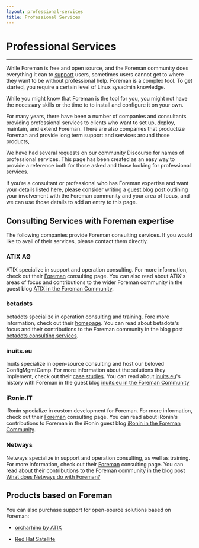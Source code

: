 ```yaml
---
layout: professional-services
title: Professional Services
---
```


# Professional Services
------------------------------

While Foreman is free and open source, and the Foreman community does everything it can to [support](https://theforeman.org/support.html) users, sometimes users cannot get to where they want to be without professional help. Foreman is a complex tool. To get started, you require a certain level of Linux sysadmin knowledge.  

While you might know that Foreman is the tool for you, you might not have the necessary skills or the time to to install and configure it on your own.

For many years, there have been a number of companies and consultants providing professional services to clients who want to set up, deploy, maintain, and extend Foreman. There are also companies that productize Foreman and provide long term support and services around those products,

We have had several requests on our community Discourse for names of professional services. This page has been created as an easy way to provide a reference both for those asked and those looking for professional services.

If you’re a consultant or professional who has Foreman expertise and want your details listed here, please consider writing a [guest blog post](https://github.com/theforeman/theforeman.org/#contributing-a-blog-post) outlining your involvement with the Foreman community and your area of focus, and we can use those details to add an entry to this page.

## Consulting Services with Foreman expertise

The following companies provide Foreman consulting services. If you would like to avail of their services, please contact them directly.

### ATIX AG

ATIX specialize in support and operation consulting. For more information, check out their [Foreman](https://atix.de/en/foreman/) consulting page. You can also read about ATIX's areas of focus and contributions to the wider Foreman community in the guest blog [ATIX in the Foreman Community](https://theforeman.org/2020/10/atix-in-the-foreman-community.html).

### betadots

betadots specialize in operation consulting and training. Fore more information, check out their [homepage](https://www.betadots.de). You can read about betadots's focus and their contributions to the Foreman community in the blog post [betadots consulting services](https://theforeman.org/2024/06/betadots-consulting-services.html).

### inuits.eu

Inuits specialize in open-source consulting and host our beloved ConfigMgmtCamp. For more information about the solutions they implement, check out their [case studies](https://inuits.eu/businesscases/). You can read about [inuits.eu](inuits.eu)'s history with Foreman in the guest blog [inuits.eu in the Foreman Community](https://theforeman.org/2021/06/inuitseu-in-the-foreman-community.html)

### iRonin.IT

iRonin specialize in custom development for Foreman. For more information, check out their [Foreman](https://www.ironin.it/foreman-development-services.html) consulting page. You can read about iRonin's contributions to Foreman in the iRonin guest blog [iRonin in the Foreman Community](https://theforeman.org/2020/09/ironin-in-the-foreman-community.html).

### Netways

Netways specialize in support and operation consulting, as well as training. For more information, check out their [Foreman](https://www.netways.de/en/automation/foreman/) consulting page. You can read about their contributions to the Foreman community in the blog post [What does Netways do with Foreman?](https://theforeman.org/2020/10/what-does-netways-do-with-foreman.html)

## Products based on Foreman

You can also purchase support for open-source solutions based on Foreman:

* [orcharhino by ATIX](https://orcharhino.com/en/)

* [Red Hat Satellite](https://www.redhat.com/en/technologies/management/satellite)
